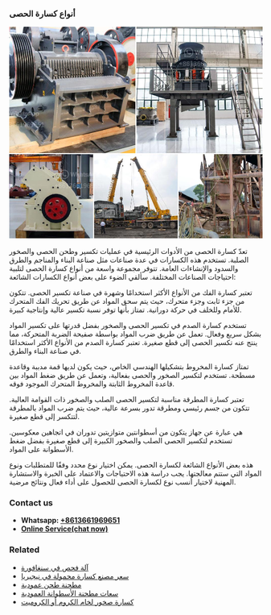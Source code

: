 <h3>أنواع كسارة الحصى</h3><img src='1701746514.jpg' alt=''><p>تعدّ كسارة الحصى من الأدوات الرئيسية في عمليات تكسير وطحن الحصى والصخور الصلبة. تستخدم هذه الكسارات في عدة صناعات مثل صناعة البناء والمناجم والطرق والسدود والإنشاءات العامة. تتوفر مجموعة واسعة من أنواع كسارة الحصى لتلبية احتياجات الصناعات المختلفة. سألقي الضوء على بعض أنواع الكسارات الشائعة:</p><p>تعتبر كسارة الفك من الأنواع الأكثر استخدامًا وشهرة في صناعة تكسير الحصى. تتكون من جزء ثابت وجزء متحرك، حيث يتم سحق المواد عن طريق تحريك الفك المتحرك للأمام وللخلف في حركة دورانية. تمتاز بأنها توفر نسبة تكسير عالية وإنتاجية كبيرة.</p><p>تستخدم كسارة الصدم في تكسير الحصى والصخور بفضل قدرتها على تكسير المواد بشكل سريع وفعال. تعمل عن طريق ضرب المواد بواسطة صفيحة الضربة المتحركة، مما ينتج عنه تكسير الحصى إلى قطع صغيرة. تعتبر كسارة الصدم من الأنواع الأكثر استخدامًا في صناعة البناء والطرق.</p><p>تمتاز كسارة المخروط بتشكيلها الهندسي الخاص، حيث يكون لديها قمة مدببة وقاعدة مسطحة. تستخدم لتكسير الصخور والحصى بفعالية، وتعمل عن طريق ضغط المواد بين قاعدة المخروط الثابتة والمخروط المتحرك الموجود فوقه.</p><p>تعتبر كسارة المطرقة مناسبة لتكسير الحصى الصلب والصخور ذات القوامة العالية. تتكون من جسم رئيسي ومطرقة تدور بسرعة عالية، حيث يتم ضرب المواد بالمطرقة لتتكسر إلى قطع صغيرة.</p><p>هي عبارة عن جهاز يتكون من أسطوانتين متوازيتين تدوران في اتجاهين معكوسين. تستخدم لتكسير الحصى الصلب والصخور الكبيرة إلى قطع صغيرة بفضل ضغط الأسطوانة على المواد.</p><p>هذه بعض الأنواع الشائعة لكسارة الحصى. يمكن اختيار نوع محدد وفقًا للمتطلبات ونوع المواد التي ستتم معالجتها. يجب دراسة هذه الاحتياجات والاعتماد على الخبرة والاستشارة المهنية لاختيار أنسب نوع لكسارة الحصى للحصول على أداء فعال ونتائج مرضية.</p><h3>Contact us</h3><ul><li><strong>Whatsapp:&nbsp;<a href="https://wa.me/8613661969651">+8613661969651</a></strong></li><li><a href="https://swt.shibang-china.com/?git&amp;zhl&amp;أنواع كسارة الحصى"><strong>Online Service(chat now)</strong></a></li></ul><h3>Related</h3><ul><li><a href='آلة فحص في سنغافورة.md'>آلة فحص في سنغافورة</a></li><li><a href='سعر مصنع كسارة محمولة في نيجيريا.md'>سعر مصنع كسارة محمولة في نيجيريا</a></li><li><a href='مطحنة طحن عمودية.md'>مطحنة طحن عمودية</a></li><li><a href='سعات مطحنة الأسطوانة العمودية.md'>سعات مطحنة الأسطوانة العمودية</a></li><li><a href='كسارة صخور لخام الكروم أو الكروميت.md'>كسارة صخور لخام الكروم أو الكروميت</a></li></ul>